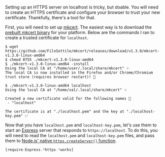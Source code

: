 Setting up an HTTPS server on localhost is tricky, but doable. You will need to create an HTTPS certificate and configure your browser to trust your new certificate. Thankfully, there's a tool for that.

First, you will need to set up [mkcert](https://github.com/FiloSottile/mkcert). The easiest way is to download the [prebuilt mkcert binary](https://github.com/FiloSottile/mkcert/releases) for your platform. Below are the commands I ran to create a trusted certificate for `localhost`.

```
$ wget https://github.com/FiloSottile/mkcert/releases/download/v1.3.0/mkcert-v1.3.0-linux-amd64
$ chmod 0755 ./mkcert-v1.3.0-linux-amd64 
$ ./mkcert-v1.3.0-linux-amd64 -install
Using the local CA at "/home/user/.local/share/mkcert" ✨
The local CA is now installed in the Firefox and/or Chrome/Chromium trust store (requires browser restart)! 🦊

$ ./mkcert-v1.3.0-linux-amd64 localhost
Using the local CA at "/home/val/.local/share/mkcert" ✨

Created a new certificate valid for the following names 📜
 - "localhost"

The certificate is at "./localhost.pem" and the key at "./localhost-key.pem" ✅

```

Now that you have `localhost.pem` and `localhost-key.pem`, let's use them to start an [Express](http://expressjs.com/) server that responds to `https://localhost`. To do this, you will need to read the `localhost.pem` and `localhost-key.pem` files, and pass them to [Node.js' native `https.createServer()` function](https://nodejs.org/api/https.html#https_https_createserver_options_requestlistener).

```javascript
[require:Express.*https.*works]
```